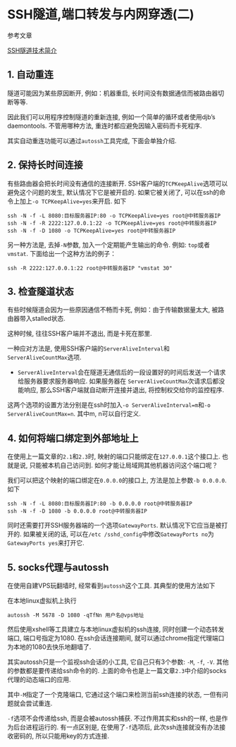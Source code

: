# SSH隧道,端口转发与内网穿透(二)

参考文章

[SSH隧道技术简介](http://blog.sina.com.cn/s/blog_6ca2bddf0100rljn.html)

## 1. 自动重连

隧道可能因为某些原因断开, 例如：机器重启, 长时间没有数据通信而被路由器切断等等. 

因此我们可以用程序控制隧道的重新连接, 例如一个简单的循环或者使用djb’s daemontools. 不管用哪种方法, 重连时都应避免因输入密码而卡死程序. 

其实自动重连功能可以通过`autossh`工具完成, 下面会单独介绍.

## 2. 保持长时间连接

有些路由器会把长时间没有通信的连接断开. SSH客户端的`TCPKeepAlive`选项可以避免这个问题的发生, 默认情况下它是被开启的. 如果它被关闭了, 可以在ssh的命令上加上`-o TCPKeepAlive=yes`来开启. 如下

```
ssh -N -f -L 8080:目标服务器IP:80 -o TCPKeepAlive=yes root@中转服务器IP
ssh -N -f -R 2222:127.0.0.1:22 -o TCPKeepAlive=yes root@中转服务器IP
ssh -N -f -D 1080 -o TCPKeepAlive=yes root@中转服务器IP
```

另一种方法是, 去掉`-N`参数, 加入一个定期能产生输出的命令. 例如: `top`或者`vmstat`. 下面给出一个这种方法的例子：

```
ssh -R 2222:127.0.0.1:22 root@中转服务器IP "vmstat 30"
```

## 3. 检查隧道状态

有些时候隧道会因为一些原因通信不畅而卡死, 例如：由于传输数据量太大, 被路由器带入stalled状态. 

这种时候, 往往SSH客户端并不退出,  而是卡死在那里. 

一种应对方法是, 使用SSH客户端的`ServerAliveInterval`和`ServerAliveCountMax`选项.  

- `ServerAliveInterval`会在隧道无通信后的一段设置好的时间后发送一个请求给服务器要求服务器响应. 如果服务器在 `ServerAliveCountMax`次请求后都没能响应, 那么SSH客户端就自动断开连接并退出, 将控制权交给你的监控程序. 

这两个选项的设置方法分别是在ssh时加入`-o ServerAliveInterval=m`和`-o ServerAliveCountMax=n`. 其中m, n可以自行定义. 

## 4. 如何将端口绑定到外部地址上

在使用上一篇文章的`2.1`和`2.3`时, 映射的端口只能绑定在`127.0.0.1`这个接口上. 也就是说, 只能被本机自己访问到. 如何才能让局域网其他机器访问这个端口呢？

我们可以把这个映射的端口绑定在`0.0.0.0`的接口上, 方法是加上参数`-b 0.0.0.0`. 如下

```
ssh -N -f -L 8080:目标服务器IP:80 -b 0.0.0.0 root@中转服务器IP
ssh -N -f -D 1080 -b 0.0.0.0 root@中转服务器IP
```

同时还需要打开SSH服务器端的一个选项`GatewayPorts`. 默认情况下它应当是被打开的. 如果被关闭的话, 可以在`/etc /sshd_config`中修改`GatewayPorts no`为`GatewayPorts yes`来打开它.

## 5. socks代理与autossh

在使用自建VPS玩翻墙时, 经常看到`autossh`这个工具. 其典型的使用方法如下

在本地linux虚拟机上执行

```
autossh -M 5678 -D 1080 -qTfNn 用户名@vps地址
```

然后使用xshell等工具建立与本地linux虚拟机的ssh连接, 同时创建一个动态转发端口, 端口号指定为1080. 在ssh会话连接期间, 就可以通过chrome指定代理端口为本地的1080去快乐地翻墙了.

其实autossh只是一个监视ssh会话的小工具, 它自己只有3个参数: `-M`, `-f`, `-V`. 其他的参数都是要传递给ssh命令的的. 上面的命令也是上一篇文章`2.3`中介绍的socks代理的动态端口的应用.

其中`-M`指定了一个克隆端口, 它通过这个端口来检测当前ssh连接的状态, 一但有问题就会尝试重连.

`-f`选项不会传递给ssh, 而是会被autossh捕获. 不过作用其实和ssh的一样, 也是作为后台进程运行的. 有一点区别是, 在使用了`-f`选项后, 此次ssh连接就没有办法接收密码的, 所以只能用key的方式连接.
